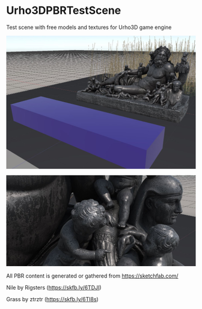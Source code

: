 # Urho3DPBRTestScene
Test scene with free models and textures for Urho3D game engine

![Preview](Preview.jpg)

![Preview](Preview2.jpg)

All PBR content is generated or gathered from https://sketchfab.com/


Nile by Rigsters (https://skfb.ly/6TDJI)

Grass by ztrztr (https://skfb.ly/6TI8s)
